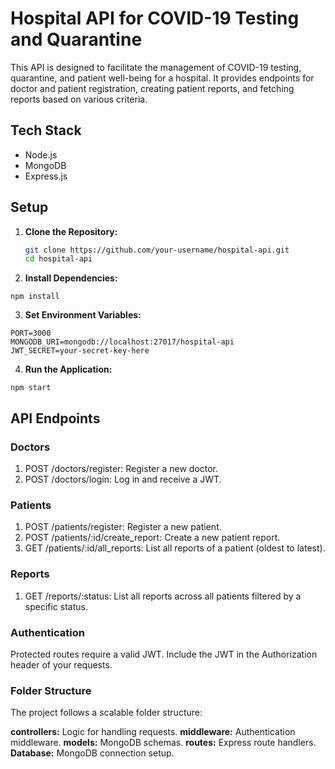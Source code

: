# Hospital API for COVID-19 Testing and Quarantine

This API is designed to facilitate the management of COVID-19 testing, quarantine, and patient well-being for a hospital. It provides endpoints for doctor and patient registration, creating patient reports, and fetching reports based on various criteria.

## Tech Stack

- Node.js
- MongoDB
- Express.js

## Setup

1. **Clone the Repository:**

   ```bash
   git clone https://github.com/your-username/hospital-api.git
   cd hospital-api
   ```

2. **Install Dependencies:**

```
npm install
```

3. **Set Environment Variables:**

```
PORT=3000
MONGODB_URI=mongodb://localhost:27017/hospital-api
JWT_SECRET=your-secret-key-here
```

4. **Run the Application:**

```
npm start
```

## API Endpoints

### Doctors

1. POST /doctors/register: Register a new doctor.
2. POST /doctors/login: Log in and receive a JWT.

### Patients

1. POST /patients/register: Register a new patient.
2. POST /patients/:id/create_report: Create a new patient report.
3. GET /patients/:id/all_reports: List all reports of a patient (oldest to latest).

### Reports

1. GET /reports/:status: List all reports across all patients filtered by a specific status.

### Authentication

Protected routes require a valid JWT. Include the JWT in the Authorization header of your requests.

### Folder Structure

The project follows a scalable folder structure:

**controllers:** Logic for handling requests.
**middleware:** Authentication middleware.
**models:** MongoDB schemas.
**routes:** Express route handlers.
**Database:** MongoDB connection setup.
